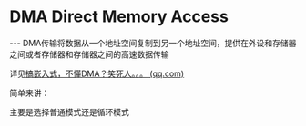 #  DMA  Direct Memory Access

--- DMA传输将数据从一个地址空间复制到另一个地址空间，提供在外设和存储器之间或者存储器和存储器之间的高速数据传输

详见[搞嵌入式，不懂DMA？笑死人。。。 (qq.com)](https://mp.weixin.qq.com/s/YYGmRwcgtO8qmswIlDcgog)

简单来讲：

主要是选择普通模式还是循环模式
